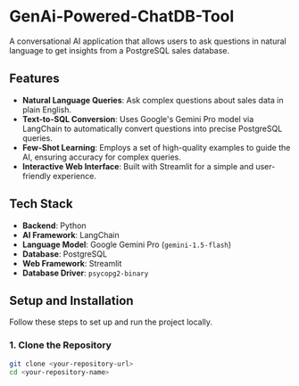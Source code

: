 # GenAi-Powered-ChatDB-Tool

A conversational AI application that allows users to ask questions in natural language to get insights from a PostgreSQL sales database.



## Features

-   **Natural Language Queries**: Ask complex questions about sales data in plain English.
-   **Text-to-SQL Conversion**: Uses Google's Gemini Pro model via LangChain to automatically convert questions into precise PostgreSQL queries.
-   **Few-Shot Learning**: Employs a set of high-quality examples to guide the AI, ensuring accuracy for complex queries.
-   **Interactive Web Interface**: Built with Streamlit for a simple and user-friendly experience.

## Tech Stack

-   **Backend**: Python
-   **AI Framework**: LangChain
-   **Language Model**: Google Gemini Pro (`gemini-1.5-flash`)
-   **Database**: PostgreSQL
-   **Web Framework**: Streamlit
-   **Database Driver**: `psycopg2-binary`

## Setup and Installation

Follow these steps to set up and run the project locally.

### 1. Clone the Repository
```bash
git clone <your-repository-url>
cd <your-repository-name>
